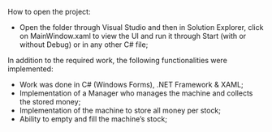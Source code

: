 How to open the project:

- Open the folder through Visual Studio and then in Solution Explorer, click on MainWindow.xaml to view the UI and run it through Start (with or without Debug) or in any other C# file;

In addition to the required work, the following functionalities were implemented:

- Work was done in C# (Windows Forms), .NET Framework & XAML;
- Implementation of a Manager who manages the machine and collects the stored money;
- Implementation of the machine to store all money per stock;
- Ability to empty and fill the machine’s stock;
